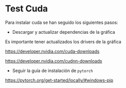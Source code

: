 # Test Cuda

Para instalar cuda se han seguido los siguientes pasos:

- Descargar y actualizar dependencias de la gráfica

Es importante tener actualizados los drivers de la gráfica

<https://developer.nvidia.com/cuda-downloads>

<https://developer.nvidia.com/cudnn-downloads>

- Seguir la guía de instalación de `pytorch`

<https://pytorch.org/get-started/locally/#windows-pip>
